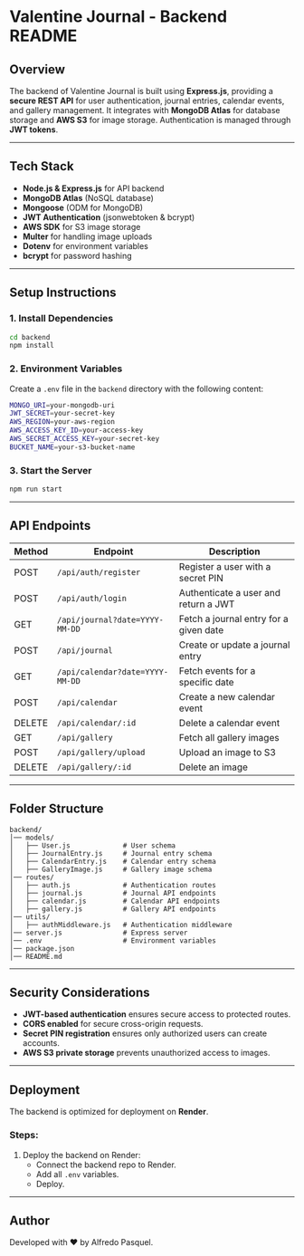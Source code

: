# Valentine Journal - Backend README

## Overview
The backend of Valentine Journal is built using **Express.js**, providing a **secure REST API** for user authentication, journal entries, calendar events, and gallery management. It integrates with **MongoDB Atlas** for database storage and **AWS S3** for image storage. Authentication is managed through **JWT tokens**.

---

## Tech Stack
- **Node.js & Express.js** for API backend
- **MongoDB Atlas** (NoSQL database)
- **Mongoose** (ODM for MongoDB)
- **JWT Authentication** (jsonwebtoken & bcrypt)
- **AWS SDK** for S3 image storage
- **Multer** for handling image uploads
- **Dotenv** for environment variables
- **bcrypt** for password hashing

---

## Setup Instructions
### 1. Install Dependencies
```sh
cd backend
npm install
```

### 2. Environment Variables
Create a `.env` file in the `backend` directory with the following content:
```sh
MONGO_URI=your-mongodb-uri
JWT_SECRET=your-secret-key
AWS_REGION=your-aws-region
AWS_ACCESS_KEY_ID=your-access-key
AWS_SECRET_ACCESS_KEY=your-secret-key
BUCKET_NAME=your-s3-bucket-name
```

### 3. Start the Server
```sh
npm run start
```

---

## API Endpoints
| Method | Endpoint | Description |
|--------|---------|-------------|
| POST | `/api/auth/register` | Register a user with a secret PIN |
| POST | `/api/auth/login` | Authenticate a user and return a JWT |
| GET | `/api/journal?date=YYYY-MM-DD` | Fetch a journal entry for a given date |
| POST | `/api/journal` | Create or update a journal entry |
| GET | `/api/calendar?date=YYYY-MM-DD` | Fetch events for a specific date |
| POST | `/api/calendar` | Create a new calendar event |
| DELETE | `/api/calendar/:id` | Delete a calendar event |
| GET | `/api/gallery` | Fetch all gallery images |
| POST | `/api/gallery/upload` | Upload an image to S3 |
| DELETE | `/api/gallery/:id` | Delete an image |

---

## Folder Structure
```
backend/
│── models/
│   ├── User.js             # User schema
│   ├── JournalEntry.js     # Journal entry schema
│   ├── CalendarEntry.js    # Calendar entry schema
│   ├── GalleryImage.js     # Gallery image schema
│── routes/
│   ├── auth.js             # Authentication routes
│   ├── journal.js          # Journal API endpoints
│   ├── calendar.js         # Calendar API endpoints
│   ├── gallery.js          # Gallery API endpoints
│── utils/
│   ├── authMiddleware.js   # Authentication middleware
│── server.js               # Express server
│── .env                    # Environment variables
│── package.json
│── README.md
```

---

## Security Considerations
- **JWT-based authentication** ensures secure access to protected routes.
- **CORS enabled** for secure cross-origin requests.
- **Secret PIN registration** ensures only authorized users can create accounts.
- **AWS S3 private storage** prevents unauthorized access to images.

---

## Deployment
The backend is optimized for deployment on **Render**.

### Steps:
1. Deploy the backend on Render:
   - Connect the backend repo to Render.
   - Add all `.env` variables.
   - Deploy.

---

## Author
Developed with ❤️ by Alfredo Pasquel.

